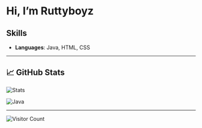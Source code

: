 # Hi, I’m Ruttyboyz

## Skills

- **Languages**: Java, HTML, CSS  

---

## 📈 GitHub Stats


![Stats](https://github-readme-stats.vercel.app/api?username=ruttyboyzcode&show_icons=true&theme=great-gatsby)


  ![Java]([https://github-readme-stats.vercel.app/api/top-langs/?username=ruttyboyzcode&layout=compact&theme=great-gatsby](https://github-readme-stats.vercel.app/api/top-langs/?username=ruttyboyzcode&layout=compact&theme=great-gatsby))


---

![Visitor Count](https://komarev.com/ghpvc/?username=ruttyboyzcode&color=blue)
